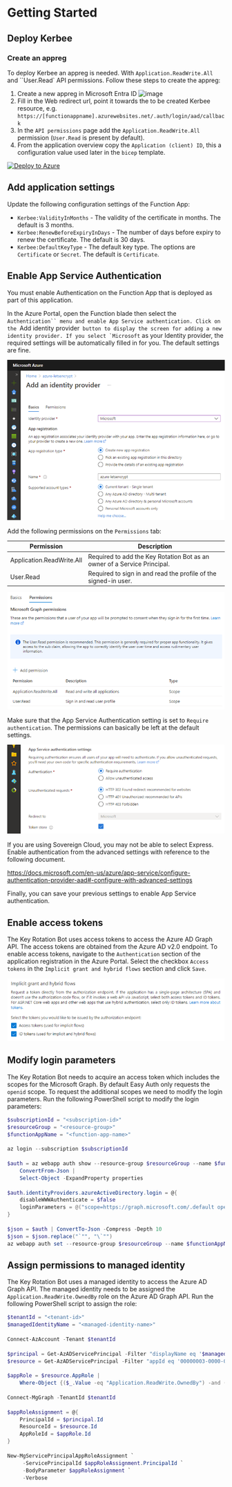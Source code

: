 # Getting Started

## Deploy Kerbee

### Create an appreg

To deploy Kerbee an appreg is needed. With `Application.ReadWrite.All` and ``User.Read` API permissions. Follow these steps to create the appreg:

1. Create a new appreg in Microsoft Entra ID
![image](https://github.com/user-attachments/assets/272326de-a203-4067-ac64-6ed277d7862f)
2. Fill in the Web redirect url, point it towards the to be created Kerbee resource, e.g. `https://[functionappname].azurewebsites.net/.auth/login/aad/callback`
3. In the `API permissions` page add the `Application.ReadWrite.All` permission (`User.Read` is present by default).
4. From the application overview copy the `Application (client) ID`, this a configuration value used later in the `bicep` template.

[![Deploy to Azure](https://aka.ms/deploytoazurebutton)](https://portal.azure.com/#create/Microsoft.Template/uri/https%3A%2F%2Fraw.githubusercontent.com%2FWeAreInSpark%2Fkey-rotation-bot%2Fmain%2Fazuredeploy.json)

## Add application settings

Update the following configuration settings of the Function App:

- `Kerbee:ValidityInMonths` - The validity of the certificate in months. The default is 3 months.
- `Kerbee:RenewBeforeExpiryInDays` - The number of days before expiry to renew the certificate. The default is 30 days.
- `Kerbee:DefaultKeyType` - The default key type. The options are `Certificate` or `Secret`. The default is `Certificate`.

## Enable App Service Authentication

You must enable Authentication on the Function App that is deployed as part of this application.

In the Azure Portal, open the Function blade then select the `Authentication`` menu and enable App Service authentication. Click on the `Add identity provider`` button to display the screen for adding a new identity provider. If you select `Microsoft`` as your Identity provider, the required settings will be automatically filled in for you. The default settings are fine.

![Add an Identity provider](images/add-an-identity-provider.png)

Add the following permissions on the `Permissions` tab:

| Permission | Description |
| --- | --- |
| Application.ReadWrite.All | Required to add the Key Rotation Bot as an owner of a Service Principal. |
| User.Read | Required to sign in and read the profile of the signed-in user. |

![Identity provider permissions](images/identity-provider-permissions.png)

Make sure that the App Service Authentication setting is set to `Require authentication`. The permissions can basically be left at the default settings.

![App Service Authentication settings](images/app-service-authentication-settings.png)

If you are using Sovereign Cloud, you may not be able to select Express. Enable authentication from the advanced settings with reference to the following document.

https://docs.microsoft.com/en-us/azure/app-service/configure-authentication-provider-aad#-configure-with-advanced-settings

Finally, you can save your previous settings to enable App Service authentication.

## Enable access tokens

The Key Rotation Bot uses access tokens to access the Azure AD Graph API. The access tokens are obtained from the Azure AD v2.0 endpoint. To enable access tokens, navigate to the `Authentication` section of the application registration in the Azure Portal. Select the checkbox `Access tokens` in the `Implicit grant and hybrid flows` section and click `Save`.

![Enable access tokens](images/enable-access-tokens.png)

## Modify login parameters

The Key Rotation Bot needs to acquire an access token which includes the scopes for the Microsoft Graph. By default Easy Auth only requests the `openid` scope. To request the additional scopes we need to modify the login parameters. Run the following PowerShell script to modify the login parameters:

``` powershell
$subscriptionId = "<subscription-id>"
$resourceGroup = "<resource-group>"
$functionAppName = "<function-app-name>"

az login --subscription $subscriptionId

$auth = az webapp auth show --resource-group $resourceGroup --name $functionAppName |
    ConvertFrom-Json |
    Select-Object -ExpandProperty properties

$auth.identityProviders.azureActiveDirectory.login = @{
    disableWWWAuthenticate = $false
    loginParameters = @("scope=https://graph.microsoft.com/.default openid")
}

$json = $auth | ConvertTo-Json -Compress -Depth 10
$json = $json.replace("`"", "\`"")
az webapp auth set --resource-group $resourceGroup --name $functionAppName --body $json
```

## Assign permissions to managed identity

The Key Rotation Bot uses a managed identity to access the Azure AD Graph API. The managed identity needs to be assigned the `Application.ReadWrite.OwnedBy` role on the Azure AD Graph API. Run the following PowerShell script to assign the role:

``` powershell
$tenantId = "<tenant-id>"
$managedIdentityName = "<managed-identity-name>"

Connect-AzAccount -Tenant $tenantId

$principal = Get-AzADServicePrincipal -Filter "displayName eq '$managedIdentityName'"
$resource = Get-AzADServicePrincipal -Filter "appId eq '00000003-0000-0000-c000-000000000000'"

$appRole = $resource.AppRole |
    Where-Object {($_.Value -eq "Application.ReadWrite.OwnedBy") -and ($_.AllowedMemberType -contains "Application")}

Connect-MgGraph -TenantId $tenantId

$appRoleAssignment = @{
    PrincipalId = $principal.Id
    ResourceId = $resource.Id
    AppRoleId = $appRole.Id
}

New-MgServicePrincipalAppRoleAssignment `
     -ServicePrincipalId $appRoleAssignment.PrincipalId `
     -BodyParameter $appRoleAssignment `
     -Verbose
```
